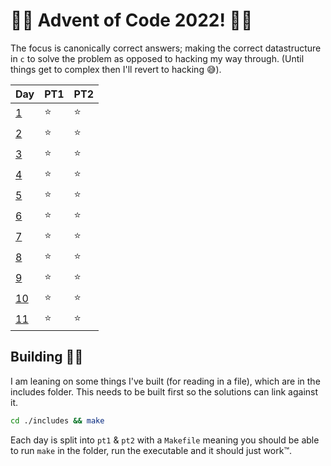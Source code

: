 # 🎄🎁 Advent of Code 2022! 🎁🎄
The focus is canonically correct answers; making the correct datastructure in `c` to solve the problem as opposed to hacking my way through. (Until things get to complex then I'll revert to hacking 😅).

| Day | PT1 | PT2 |
| --- | ---- | ---- |
| [1](https://adventofcode.com/2022/day/1) | ⭐️ | ⭐️ |
| [2](https://adventofcode.com/2022/day/2) | ⭐️ | ⭐️ |
| [3](https://adventofcode.com/2022/day/3) | ⭐️ | ⭐️ |
| [4](https://adventofcode.com/2022/day/4) | ⭐️ | ⭐️ |
| [5](https://adventofcode.com/2022/day/5) | ⭐️ | ⭐️ |
| [6](https://adventofcode.com/2022/day/6) | ⭐️ | ⭐️ |
| [7](https://adventofcode.com/2022/day/7) | ⭐️ | ⭐️ |
| [8](https://adventofcode.com/2022/day/8) | ⭐️ | ⭐️ |
| [9](https://adventofcode.com/2022/day/9) | ⭐️ | ⭐️ |
| [10](https://adventofcode.com/2022/day/10) | ⭐️ | ⭐️ |
| [11](https://adventofcode.com/2022/day/11) | ⭐️ | ⭐️ |

## Building 🎅🏻
I am leaning on some things I've built (for reading in a file), which are in the includes folder. This needs to be built first so the solutions can link against it.
```bash
cd ./includes && make
```

Each day is split into `pt1` & `pt2` with a `Makefile` meaning you should be able to run `make` in the folder, run the executable and it should just work™️.